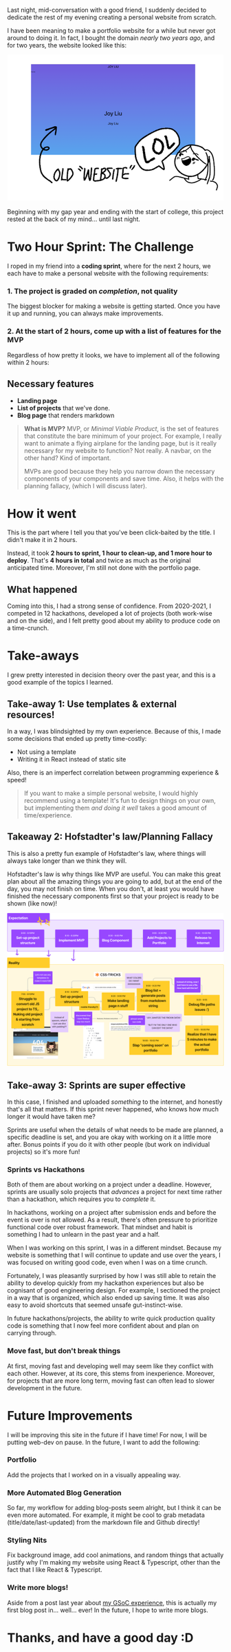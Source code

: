 Last night, mid-conversation with a good friend, I suddenly decided to dedicate the rest of my evening creating a personal website from scratch.

I have been meaning to make a portfolio website for a while but never got around to doing it. In fact, I bought the domain *nearly two years ago*, and for two years, the website looked like this:

![My Old "Website"](img/old-website.png)

Beginning with my gap year and ending with the start of college, this project rested at the back of my mind... until last night.

# Two Hour Sprint: The Challenge
I roped in my friend into a **coding sprint**, where for the next 2 hours, we each have to make a personal website with the following requirements:

### 1. The project is graded on *completion*, not quality
The biggest blocker for making a website is getting started. Once you have it up and running, you can always make improvements. 

### 2. At the start of 2 hours, come up with a list of features for the MVP

Regardless of how pretty it looks, we have to implement all of the following within 2 hours:

## Necessary features
- **Landing page**
- **List of projects** that we've done.
- **Blog page** that renders markdown

> **What is MVP?**
MVP, or *Minimal Viable Product*, is the set of features that constitute the bare minimum of your project. For example, I really want to animate a flying airplane for the landing page, but is it really necessary for my website to function? Not really. A navbar, on the other hand? Kind of important.
>
> MVPs are good because they help you narrow down the necessary components of your components and save time. Also, it helps with the planning fallacy, (which I will discuss later).

# How it went
This is the part where I tell you that you've been click-baited by the title. I didn't make it in 2 hours. 

Instead, it took **2 hours to sprint, 1 hour to clean-up, and 1 more hour to deploy**. That's **4 hours in total** and twice as much as the original anticipated time. Moreover, I'm still not done with the portfolio page.

## What happened
Coming into this, I had a strong sense of confidence. From 2020-2021, I competed in 12 hackathons, developed a lot of projects (both work-wise and on the side), and I felt pretty good about my ability to produce code on a time-crunch. 

# Take-aways
I grew pretty interested in decision theory over the past year, and this is a good example of the topics I learned.

## Take-away 1: Use templates & external resources!
In a way, I was blindsighted by my own experience. Because of this, I made some decisions that ended up pretty time-costly:
- Not using a template
- Writing it in React instead of static site

Also, there is an imperfect correlation between programming experience & speed!

> If you want to make a simple personal website, I would highly recommend using a template! It's fun to design things on your own, but implementing them *and doing it well* takes a good amount of time/experience.

## Takeaway 2: Hofstadter's law/Planning Fallacy
This is also a pretty fun example of Hofstadter's law, where things will always take longer than we think they will. 

Hofstadter's law is why things like MVP are useful. You can make this great plan about all the amazing things you are going to add, but at the end of the day, you may not finish on time. When you don't, at least you would have finished the necessary components first so that your project is ready to be shown (like now)!

![Planning Fallacy: Expectation vs Reality](img/expectation-reality.png)

## Take-away 3: Sprints are super effective
In this case, I finished and uploaded *something* to the internet, and honestly that's all that matters. If this sprint never happened, who knows how much longer it would have taken me?

Sprints are useful when the details of what needs to be made are planned, a specific deadline is set, and you are okay with working on it a little more after. Bonus points if you do it with other people (but work on individual projects) so it's more fun!

### Sprints vs Hackathons
Both of them are about working on a project under a deadline. However, sprints are usually solo projects that *advances* a project for next time rather than a hackathon, which requires you to *complete* it. 

In hackathons, working on a project after submission ends and before the event is over is not allowed. As a result, there's often pressure to prioritize functional code over robust framework. That mindset and habit is something I had to unlearn in the past year and a half.

When I was working on this sprint, I was in a different mindset. Because my website is something that I will continue to update and use over the years, I was focused on writing good code, even when I was on a time crunch.

Fortunately, I was pleasantly surprised by how I was still able to retain the ability to develop quickly from my hackathon experiences but also be cognisant of good engineering design. For example, I sectioned the project in a way that is organized, which also ended up saving time. It was also easy to avoid shortcuts that seemed unsafe gut-instinct-wise. 

In future hackathons/projects, the ability to write quick production quality code is something that I now feel more confident about and plan on carrying through. 

### Move fast, but don't break things
At first, moving fast and developing well may seem like they conflict with each other. However, at its core, this stems from inexperience. Moreover, for projects that are more long term, moving fast can often lead to slower development in the future.

# Future Improvements
I will be improving this site in the future if I have time! For now, I will be putting web-dev on pause. In the future, I want to add the following:

### Portfolio
Add the projects that I worked on in a visually appealing way. 

### More Automated Blog Generation
So far, my workflow for adding blog-posts seem alright, but I think it can be even more automated. For example, it might be cool to grab metadata (title/date/last-updated) from the markdown file and Github directly!

### Styling Nits
Fix background image, add cool animations, and random things that actually justify why I'm making my website using React & Typescript, other than the fact that I like React & Typescript.

### Write more blogs!
Aside from a post last year about [my GSoC experience](https://coda.io/@joy/2021-gsoc-story), this is actually my first blog post in... well... ever! In the future, I hope to write more blogs.

# Thanks, and have a good day :D